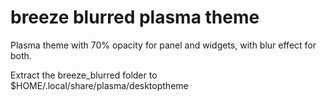 # breeze blurred plasma theme
Plasma theme with 70% opacity for panel and widgets, with blur effect for both.

Extract the breeze_blurred folder to $HOME/.local/share/plasma/desktoptheme
